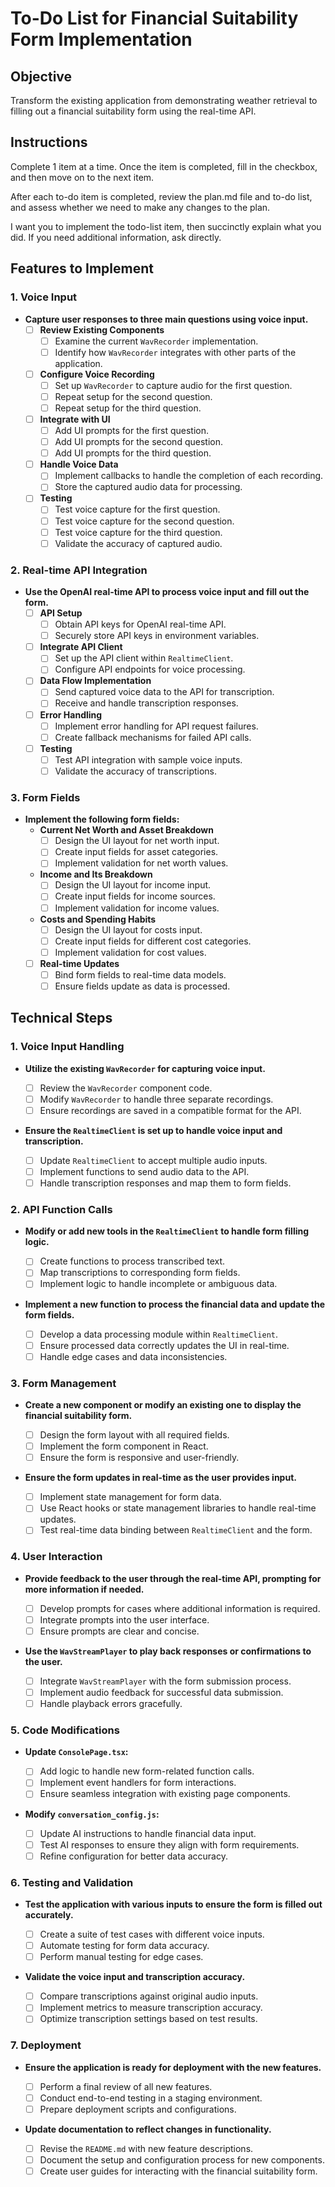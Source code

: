 # To-Do List for Financial Suitability Form Implementation

## Objective

Transform the existing application from demonstrating weather retrieval to filling out a financial suitability form using the real-time API.

## Instructions

Complete 1 item at a time. Once the item is completed, fill in the checkbox, and then move on to the next item.

After each to-do item is completed, review the plan.md file and to-do list, and assess whether we need to make any changes to the plan.

I want you to implement the todo-list item, then succinctly explain what you did. If you need additional information, ask directly.

## Features to Implement

### 1. Voice Input

- **Capture user responses to three main questions using voice input.**
  - [ ] **Review Existing Components**
    - [ ] Examine the current `WavRecorder` implementation.
    - [ ] Identify how `WavRecorder` integrates with other parts of the application.
  - [ ] **Configure Voice Recording**
    - [ ] Set up `WavRecorder` to capture audio for the first question.
    - [ ] Repeat setup for the second question.
    - [ ] Repeat setup for the third question.
  - [ ] **Integrate with UI**
    - [ ] Add UI prompts for the first question.
    - [ ] Add UI prompts for the second question.
    - [ ] Add UI prompts for the third question.
  - [ ] **Handle Voice Data**
    - [ ] Implement callbacks to handle the completion of each recording.
    - [ ] Store the captured audio data for processing.
  - [ ] **Testing**
    - [ ] Test voice capture for the first question.
    - [ ] Test voice capture for the second question.
    - [ ] Test voice capture for the third question.
    - [ ] Validate the accuracy of captured audio.

### 2. Real-time API Integration

- **Use the OpenAI real-time API to process voice input and fill out the form.**
  - [ ] **API Setup**
    - [ ] Obtain API keys for OpenAI real-time API.
    - [ ] Securely store API keys in environment variables.
  - [ ] **Integrate API Client**
    - [ ] Set up the API client within `RealtimeClient`.
    - [ ] Configure API endpoints for voice processing.
  - [ ] **Data Flow Implementation**
    - [ ] Send captured voice data to the API for transcription.
    - [ ] Receive and handle transcription responses.
  - [ ] **Error Handling**
    - [ ] Implement error handling for API request failures.
    - [ ] Create fallback mechanisms for failed API calls.
  - [ ] **Testing**
    - [ ] Test API integration with sample voice inputs.
    - [ ] Validate the accuracy of transcriptions.

### 3. Form Fields

- **Implement the following form fields:**
  - **Current Net Worth and Asset Breakdown**
    - [ ] Design the UI layout for net worth input.
    - [ ] Create input fields for asset categories.
    - [ ] Implement validation for net worth values.
  - **Income and Its Breakdown**
    - [ ] Design the UI layout for income input.
    - [ ] Create input fields for income sources.
    - [ ] Implement validation for income values.
  - **Costs and Spending Habits**
    - [ ] Design the UI layout for costs input.
    - [ ] Create input fields for different cost categories.
    - [ ] Implement validation for cost values.
  - [ ] **Real-time Updates**
    - [ ] Bind form fields to real-time data models.
    - [ ] Ensure fields update as data is processed.

## Technical Steps

### 1. Voice Input Handling

- **Utilize the existing `WavRecorder` for capturing voice input.**

  - [ ] Review the `WavRecorder` component code.
  - [ ] Modify `WavRecorder` to handle three separate recordings.
  - [ ] Ensure recordings are saved in a compatible format for the API.

- **Ensure the `RealtimeClient` is set up to handle voice input and transcription.**
  - [ ] Update `RealtimeClient` to accept multiple audio inputs.
  - [ ] Implement functions to send audio data to the API.
  - [ ] Handle transcription responses and map them to form fields.

### 2. API Function Calls

- **Modify or add new tools in the `RealtimeClient` to handle form filling logic.**

  - [ ] Create functions to process transcribed text.
  - [ ] Map transcriptions to corresponding form fields.
  - [ ] Implement logic to handle incomplete or ambiguous data.

- **Implement a new function to process the financial data and update the form fields.**
  - [ ] Develop a data processing module within `RealtimeClient`.
  - [ ] Ensure processed data correctly updates the UI in real-time.
  - [ ] Handle edge cases and data inconsistencies.

### 3. Form Management

- **Create a new component or modify an existing one to display the financial suitability form.**

  - [ ] Design the form layout with all required fields.
  - [ ] Implement the form component in React.
  - [ ] Ensure the form is responsive and user-friendly.

- **Ensure the form updates in real-time as the user provides input.**
  - [ ] Implement state management for form data.
  - [ ] Use React hooks or state management libraries to handle real-time updates.
  - [ ] Test real-time data binding between `RealtimeClient` and the form.

### 4. User Interaction

- **Provide feedback to the user through the real-time API, prompting for more information if needed.**

  - [ ] Develop prompts for cases where additional information is required.
  - [ ] Integrate prompts into the user interface.
  - [ ] Ensure prompts are clear and concise.

- **Use the `WavStreamPlayer` to play back responses or confirmations to the user.**
  - [ ] Integrate `WavStreamPlayer` with the form submission process.
  - [ ] Implement audio feedback for successful data submission.
  - [ ] Handle playback errors gracefully.

### 5. Code Modifications

- **Update `ConsolePage.tsx`:**

  - [ ] Add logic to handle new form-related function calls.
  - [ ] Implement event handlers for form interactions.
  - [ ] Ensure seamless integration with existing page components.

- **Modify `conversation_config.js`:**
  - [ ] Update AI instructions to handle financial data input.
  - [ ] Test AI responses to ensure they align with form requirements.
  - [ ] Refine configuration for better data accuracy.

### 6. Testing and Validation

- **Test the application with various inputs to ensure the form is filled out accurately.**

  - [ ] Create a suite of test cases with different voice inputs.
  - [ ] Automate testing for form data accuracy.
  - [ ] Perform manual testing for edge cases.

- **Validate the voice input and transcription accuracy.**
  - [ ] Compare transcriptions against original audio inputs.
  - [ ] Implement metrics to measure transcription accuracy.
  - [ ] Optimize transcription settings based on test results.

### 7. Deployment

- **Ensure the application is ready for deployment with the new features.**

  - [ ] Perform a final review of all new features.
  - [ ] Conduct end-to-end testing in a staging environment.
  - [ ] Prepare deployment scripts and configurations.

- **Update documentation to reflect changes in functionality.**
  - [ ] Revise the `README.md` with new feature descriptions.
  - [ ] Document the setup and configuration process for new components.
  - [ ] Create user guides for interacting with the financial suitability form.
